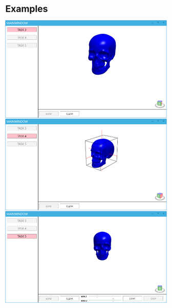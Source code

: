 # Examples
![](https://github.com/zavada-sergey/DigitallyInspired/blob/master/examples/1.png)
![](https://github.com/zavada-sergey/DigitallyInspired/blob/master/examples/2.png)
![](https://github.com/zavada-sergey/DigitallyInspired/blob/master/examples/3.png)
